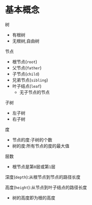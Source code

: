 # 基本概念

树
- 有根树
- 无根树,自由树

节点
- 根节点(`root`)
- 父节点(`father`)
- 子节点(`child`)
- 兄弟节点(`sibling`)
- 叶子结点(`leaf`)
  - 无子节点的节点

子树
- 左子树
- 右子树

度
- 节点的度:子树的个数
- 树的度:所有节点的度的最大值

层数
- 根节点是第`0`层或第`1`层

深度(`depth`):从根节点到节点的路径长度

高度(`height`):从节点到叶子结点的路径长度
- 树的高度即为根的高度

